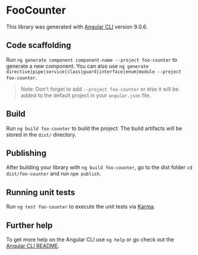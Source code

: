 # FooCounter

This library was generated with [Angular CLI](https://github.com/angular/angular-cli) version 9.0.6.

## Code scaffolding

Run `ng generate component component-name --project foo-counter` to generate a new component. You can also use `ng generate directive|pipe|service|class|guard|interface|enum|module --project foo-counter`.
> Note: Don't forget to add `--project foo-counter` or else it will be added to the default project in your `angular.json` file. 

## Build

Run `ng build foo-counter` to build the project. The build artifacts will be stored in the `dist/` directory.

## Publishing

After building your library with `ng build foo-counter`, go to the dist folder `cd dist/foo-counter` and run `npm publish`.

## Running unit tests

Run `ng test foo-counter` to execute the unit tests via [Karma](https://karma-runner.github.io).

## Further help

To get more help on the Angular CLI use `ng help` or go check out the [Angular CLI README](https://github.com/angular/angular-cli/blob/master/README.md).
